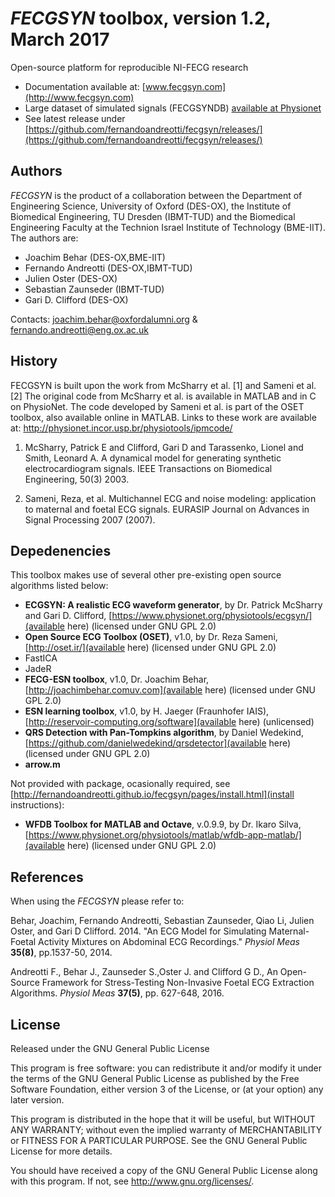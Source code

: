 # _FECGSYN_ toolbox, version 1.2, March 2017

Open-source platform for reproducible NI-FECG research

* Documentation available at: [www.fecgsyn.com](http://www.fecgsyn.com)
* Large dataset of simulated signals (FECGSYNDB) [available at Physionet](http://physionet.org/physiobank/database/fecgsyndb/)
* See latest release under [https://github.com/fernandoandreotti/fecgsyn/releases/](https://github.com/fernandoandreotti/fecgsyn/releases/)


## Authors

_FECGSYN_ is the product of a collaboration between the Department of Engineering Science, University of Oxford (DES-OX), the Institute of Biomedical Engineering, TU Dresden (IBMT-TUD) and the Biomedical Engineering Faculty at the Technion Israel Institute of Technology (BME-IIT). The authors are:
- Joachim Behar (DES-OX,BME-IIT)
- Fernando Andreotti (DES-OX,IBMT-TUD)
- Julien Oster (DES-OX)
- Sebastian Zaunseder (IBMT-TUD) 
- Gari D. Clifford (DES-OX)


Contacts: joachim.behar@oxfordalumni.org & fernando.andreotti@eng.ox.ac.uk


## History

FECGSYN is built upon the work from McSharry et al. [1] and Sameni et al. [2] 
The original code from McSharry et al. is available in MATLAB and in 
C on PhysioNet. The code developed by Sameni et al. 
is part of the OSET toolbox, also available online in MATLAB.
Links to these work are available at: 
http://physionet.incor.usp.br/physiotools/ipmcode/

1. McSharry, Patrick E and Clifford, Gari D and Tarassenko, Lionel and Smith, Leonard A.
A dynamical model for generating synthetic electrocardiogram signals. IEEE Transactions
on Biomedical Engineering,  50(3) 2003.

2. Sameni, Reza, et al. Multichannel ECG and noise modeling: application to
maternal and foetal ECG signals. EURASIP Journal on Advances in Signal Processing
2007 (2007).

## Depedenencies

This toolbox makes use of several other pre-existing open source algorithms listed below:

- **ECGSYN: A realistic ECG waveform generator**, by Dr. Patrick McSharry and Gari D. Clifford,  [https://www.physionet.org/physiotools/ecgsyn/](available here) (licensed under GNU GPL 2.0)
- **Open Source ECG Toolbox (OSET)**, v1.0, by Dr. Reza Sameni, [http://oset.ir/](available here) (licensed under GNU GPL 2.0)
- FastICA
- JadeR
- **FECG-ESN toolbox**, v1.0, Dr. Joachim Behar, [http://joachimbehar.comuv.com](available here)  (licensed under GNU GPL 2.0)
- **ESN learning toolbox**, v1.0, by H. Jaeger (Fraunhofer IAIS), [http://reservoir-computing.org/software](available here) (unlicensed)
- **QRS Detection with Pan-Tompkins algorithm**, by Daniel Wedekind, [https://github.com/danielwedekind/qrsdetector](available here)  (licensed under GNU GPL 2.0)
- **arrow.m**


Not provided with package, ocasionally required, see [http://fernandoandreotti.github.io/fecgsyn/pages/install.html](install instructions):
- **WFDB Toolbox for MATLAB and Octave**, v.0.9.9, by Dr. Ikaro Silva, [https://www.physionet.org/physiotools/matlab/wfdb-app-matlab/](available here) (licensed under GNU GPL 2.0)

## References


When using the _FECGSYN_ please refer to:

Behar, Joachim, Fernando Andreotti, Sebastian Zaunseder, Qiao Li, Julien Oster, and Gari D Clifford. 2014. 
"An ECG Model for Simulating Maternal-Foetal Activity Mixtures on Abdominal ECG Recordings." _Physiol Meas_ **35(8)**, pp.1537-50, 2014.

Andreotti F., Behar J., Zaunseder S.,Oster J. and Clifford G D., An Open-Source Framework for Stress-Testing Non-Invasive Foetal ECG Extraction Algorithms. _Physiol Meas_ **37(5)**, pp. 627-648, 2016.



## License


Released under the GNU General Public License

This program is free software: you can redistribute it and/or modify
it under the terms of the GNU General Public License as published by
the Free Software Foundation, either version 3 of the License, or
(at your option) any later version.
 
This program is distributed in the hope that it will be useful,
but WITHOUT ANY WARRANTY; without even the implied warranty of
MERCHANTABILITY or FITNESS FOR A PARTICULAR PURPOSE.  See the
GNU General Public License for more details.

You should have received a copy of the GNU General Public License
along with this program.  If not, see <http://www.gnu.org/licenses/>.

